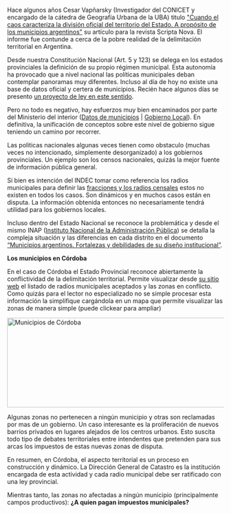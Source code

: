 <html><body><p>Hace algunos años Cesar Vapñarsky (Investigador del CONICET y encargado de la cátedra de Geografía Urbana de la UBA) titulo <a href="http://www.ub.edu/geocrit/sn/sn-162.htm" target="_blank">"Cuando el caos caracteriza la división oficial del territorio del Estado. A propósito de los municipios argentinos"</a> su artículo para la revista Scripta Nova. El informe fue contunde a cerca de la pobre realidad de la delimitación territorial en Argentina.

Desde nuestra Constitución Nacional (Art. 5 y 123) se delega en los estados provinciales la definición de su propio régimen municipal. Esta autonomía ha provocado que a nivel nacional las políticas municipales deban contemplar panoramas muy diferentes. Incluso al día de hoy no existe una base de datos oficial y certera de municipios. Recién hace algunos días se presento <a href="http://www.senado.gov.ar/parlamentario/comisiones/verExp/690.14/S/PL" target="_blank">un proyecto de ley en este sentido</a>.

Pero no todo es negativo, hay esfuerzos muy bien encaminados por parte del Ministerio del interior (<a href="http://www.mininterior.gov.ar/municipios/buscador_municipios.php" target="_blank">Datos de municipios</a> | <a href="http://www.gobiernolocal.gob.ar/" target="_blank">Gobierno Local</a>). En definitiva, la unificación de conceptos sobre este nivel de gobierno sigue teniendo un camino por recorrer.

Las politicas nacionales algunas veces tienen como obstaculo (muchas veces no intencionado, simplemente desorganizado) a los gobiernos provinciales. Un ejemplo son los censos nacionales, quizás la mejor fuente de información pública general.

Si bien es intención del INDEC tomar como referencia los radios municipales para definir las <a href="http://www.opex.sig.indec.gov.ar/codgeo/index.php?pagina=definiciones" target="_blank">fracciones y los radios censales</a> estos no existen en todos los casos. Son dinámicos y en muchos casos están en disputa. La información obtenida entonces no necesariamente tendrá utilidad para los gobiernos locales.

Incluso dentro del Estado Nacional se reconoce la problemática y desde el mismo INAP (<a href="http://www.jgm.gov.ar/sgp/paginas.dhtml?pagina=30" target="_blank">Instituto Nacional de la Administración Pública</a>) se detalla la compleja situación y las diferencias en cada distrito en el documento <a href="http://www.sgp.gov.ar/contenidos/inap/publicaciones/docs/otros/municipios.pdf" target="_blank">“Municipios argentinos. Fortalezas y debilidades de su diseño institucional”</a>.

<strong>Los municipios en Córdoba<a href="http://andresvazquez.com.ar/data/cordoba-argentina-segun-censo-2010/mapa/index/show/radios-municipales-DGC-2014/">
</a></strong>

En el caso de Córdoba el Estado Provincial reconoce abiertamente la conflictividad de la delimitación territorial. Permite visualizar desde <a href="http://dgc.cba.gov.ar/CDC/Descargas.aspx?PerfilSeleccionado=6" target="_blank">su sitio web</a> el listado de radios municipales aceptados y las zonas en conflicto. Como quizás para el lector no especializado no se simple procesar esta información la simplifique cargándola en un mapa que permite visualizar las zonas de manera simple (puede clickear para ampliar)

<a href="http://andresvazquez.com.ar/data/cordoba-argentina-segun-censo-2010/mapa/index/show/radios-municipales-DGC-2014/" target="_blank"><img class="aligncenter wp-image-69" src="http://andresvazquez.com.ar/blog/wp-content/uploads/2014/05/Selection_034.png" alt="Municipios de Córdoba" width="608" height="208"></a>

Algunas zonas no pertenecen a ningún municipio y otras son reclamadas por mas de un gobierno. Un caso interesante es la proliferación de nuevos barrios privados en lugares alejados de los centros urbanos. Esto suscita todo tipo de debates territoriales entre intendentes que pretenden para sus arcas los impuestos de estas nuevas zonas de disputa.

En resumen, en Córdoba, el aspecto territorial es un proceso en construcción y dinámico. La Dirección General de Catastro es la institución encargada de esta actividad y cada radio municipal debe ser ratificado con una ley provincial.

Mientras tanto, las zonas no afectadas a ningún municipio (principalmente campos productivos):
<strong>¿A quien pagan impuestos municipales?</strong>

 </p></body></html>